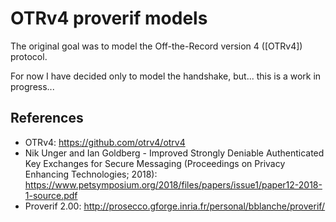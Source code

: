 # OTRv4 proverif models

The original goal was to model the Off-the-Record version 4 ([OTRv4]) protocol.

For now I have decided only to model the handshake, but... this is a work in progress...

## References

- OTRv4: https://github.com/otrv4/otrv4
- Nik Unger and Ian Goldberg - Improved Strongly Deniable Authenticated Key Exchanges for Secure Messaging (Proceedings on Privacy Enhancing Technologies; 2018): https://www.petsymposium.org/2018/files/papers/issue1/paper12-2018-1-source.pdf
- Proverif 2.00: http://prosecco.gforge.inria.fr/personal/bblanche/proverif/
